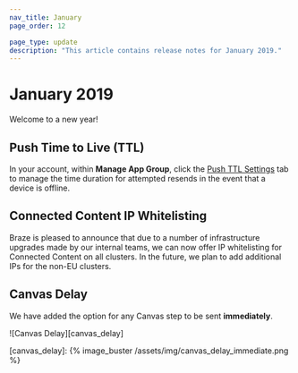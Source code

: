 ```yaml
---
nav_title: January
page_order: 12

page_type: update
description: "This article contains release notes for January 2019."
---
```

# January 2019

Welcome to a new year!

## Push Time to Live (TTL)

In your account, within __Manage App Group__, click the [Push TTL Settings]({{site.baseurl}}/user_guide/administrative/app_settings/push_ttl_settings/) tab to manage the time duration for attempted resends in the event that a device is offline.

## Connected Content IP Whitelisting

Braze is pleased to announce that due to a number of infrastructure upgrades made by our internal teams, we can now offer IP whitelisting for Connected Content on all clusters. In the future, we plan to add additional IPs for the non-EU clusters.

## Canvas Delay

We have added the option for any Canvas step to be sent __immediately__.

![Canvas Delay][canvas_delay]

[canvas_delay]: {% image_buster /assets/img/canvas_delay_immediate.png %}

